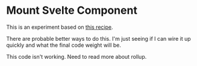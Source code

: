 # Mount Svelte Component

This is an experiment based on [this recipe](https://github.com/lingtalfi/TheBar/blob/master/discussions/inject-svelte-in-existing-app.md).

There are probable better ways to do this. I'm just seeing if I can wire it up quickly and what the final code weight will be.

This code isn't working. Need to read more about rollup.
